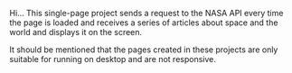 Hi...
This single-page project sends a request to the NASA API every time the page is loaded and receives a series of articles about space and the world and displays it on the screen.

It should be mentioned that the pages created in these projects are only suitable for running on desktop and are not responsive.
